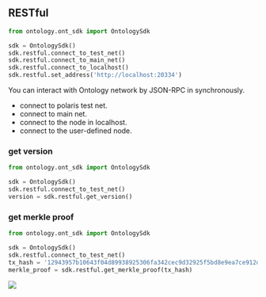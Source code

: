 ## RESTful

```python
from ontology.ont_sdk import OntologySdk

sdk = OntologySdk()
sdk.restful.connect_to_test_net()
sdk.restful.connect_to_main_net()
sdk.restful.connect_to_localhost()
sdk.restful.set_address('http://localhost:20334')
```

You can interact with Ontology network by JSON-RPC in synchronously.

- connect to polaris test net.
- connect to main net.
- connect to the node in localhost.
- connect to the user-defined node.

### get version

```python
from ontology.ont_sdk import OntologySdk

sdk = OntologySdk()
sdk.restful.connect_to_test_net()
version = sdk.restful.get_version()
```

### get merkle proof

```python
from ontology.ont_sdk import OntologySdk

sdk = OntologySdk()
sdk.restful.connect_to_test_net()
tx_hash = '12943957b10643f04d89938925306fa342cec9d32925f5bd8e9ea7ce912d16d3'
merkle_proof = sdk.restful.get_merkle_proof(tx_hash)
```

![](merkle-tree.png)
